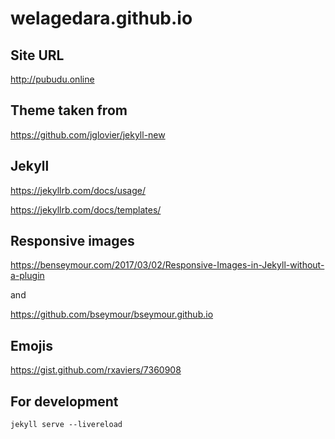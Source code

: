 # welagedara.github.io

## Site URL

http://pubudu.online

## Theme taken from 

https://github.com/jglovier/jekyll-new

## Jekyll

https://jekyllrb.com/docs/usage/

https://jekyllrb.com/docs/templates/

## Responsive images

https://benseymour.com/2017/03/02/Responsive-Images-in-Jekyll-without-a-plugin

and

https://github.com/bseymour/bseymour.github.io

## Emojis

https://gist.github.com/rxaviers/7360908

## For development

```
jekyll serve --livereload
```


